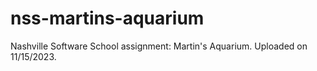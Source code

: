 # nss-martins-aquarium

Nashville Software School assignment: Martin's Aquarium. 
Uploaded on 11/15/2023.
